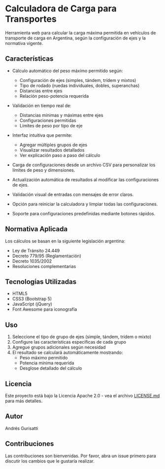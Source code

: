 # Calculadora de Carga para Transportes

Herramienta web para calcular la carga máxima permitida en vehículos de transporte de carga en Argentina, según la configuración de ejes y la normativa vigente.

## Características

- Cálculo automático del peso máximo permitido según:
  - Configuración de ejes (simples, tándem, trídem y mixtos)
  - Tipo de rodado (ruedas individuales, dobles, superanchas)
  - Distancias entre ejes
  - Relación peso-potencia requerida

- Validación en tiempo real de:
  - Distancias mínimas y máximas entre ejes
  - Configuraciones permitidas
  - Límites de peso por tipo de eje

- Interfaz intuitiva que permite:
  - Agregar múltiples grupos de ejes
  - Visualizar resultados detallados
  - Ver explicación paso a paso del cálculo

- Carga de configuraciones desde un archivo CSV para personalizar los límites de peso y dimensiones.
- Actualización automática de resultados al modificar las configuraciones de ejes.
- Validación visual de entradas con mensajes de error claros.
- Opción para reiniciar la calculadora y limpiar todas las configuraciones.
- Soporte para configuraciones predefinidas mediante botones rápidos.

## Normativa Aplicada

Los cálculos se basan en la siguiente legislación argentina:
- Ley de Tránsito 24.449
- Decreto 779/95 (Reglamentación)
- Decreto 1035/2002
- Resoluciones complementarias

## Tecnologías Utilizadas

- HTML5
- CSS3 (Bootstrap 5)
- JavaScript (jQuery)
- Font Awesome para iconografía

## Uso

1. Seleccione el tipo de grupo de ejes (simple, tándem, trídem o mixto)
2. Configure las características específicas de cada grupo
3. Agregue grupos adicionales según necesidad
4. El resultado se calculará automáticamente mostrando:
   - Peso máximo permitido
   - Potencia mínima requerida
   - Desglose detallado del cálculo

## Licencia

Este proyecto está bajo la Licencia Apache 2.0 - vea el archivo [LICENSE.md](LICENSE.md) para más detalles.

## Autor

Andrés Gurisatti

## Contribuciones

Las contribuciones son bienvenidas. Por favor, abra un issue primero para discutir los cambios que le gustaría realizar.
